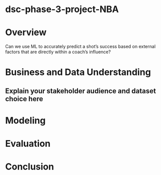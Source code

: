 # dsc-phase-3-project-NBA
# Overview
Can we use ML to accurately predict a shot’s success based on external factors that are directly within a coach’s influence?
# Business and Data Understanding
## Explain your stakeholder audience and dataset choice here
# Modeling
# Evaluation
# Conclusion
